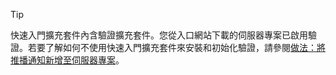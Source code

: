 
> [!TIP]
> 快速入門擴充套件內含驗證擴充套件。您從入口網站下載的伺服器專案已啟用驗證。若要了解如何不使用快速入門擴充套件來安裝和初始化驗證，請參閱[做法：將推播通知新增至伺服器專案](../articles/app-service-mobile/app-service-mobile-dotnet-backend-how-to-use-server-sdk.md#how-to-add-authentication-to-a-server-project)。
> 
> 

<!---HONumber=Oct15_HO3-->